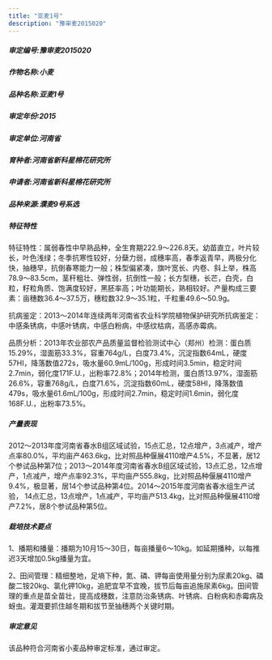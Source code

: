 ```yaml
---
title: "亚麦1号"
description: "豫审麦2015020"
---
```

##### 审定编号:豫审麦2015020

##### 作物名称:小麦

##### 品种名称:亚麦1号

##### 审定年份:2015

##### 审定单位:河南省

##### 育种者:河南省新科星棉花研究所

##### 申请者:河南省新科星棉花研究所

##### 品种来源:濮麦9号系选

##### 特征特性
特征特性：属弱春性中早熟品种，全生育期222.9～226.8天。幼苗直立，叶片较长，叶色浅绿；冬季抗寒性较好，分蘖力弱，成穗率高，春季返青早，两极分化快，抽穗早，抗倒春寒能力一般；株型偏紧凑，旗叶宽长、内卷、斜上举，株高78.9～83.5cm，茎秆粗壮、弹性弱，抗倒性一般；长方型穗，长芒，白壳，白粒，籽粒角质、饱满度较好，黑胚率高；叶功能期长，熟相较好。产量构成三要素：亩穗数36.4～37.5万，穗粒数32.9～35.1粒，千粒重49.6～50.9g。
抗病鉴定：2013～2014年连续两年河南省农业科学院植物保护研究所抗病鉴定：中感条锈病，中感叶锈病，中感白粉病，中感纹枯病，高感赤霉病。
品质分析：2013年农业部农产品质量监督检验测试中心（郑州）检测：蛋白质15.29%，湿面筋33.3%，容重764g/L，白度73.4%，沉淀指数64mL，硬度57HI，降落数值272s，吸水量60.9mL/100g，形成时间3.5min，稳定时间2.7min，弱化度171F.U.，出粉率72.8%；2014年检测，蛋白质13.97%，湿面筋26.6%，容重768g/L，白度71.6%，沉淀指数60mL，硬度58HI，降落数值479s，吸水量61.6mL/100g，形成时间2.7min，稳定时间1.6min，弱化度168F.U.，出粉率73.5%。


##### 产量表现
2012～2013年度河南省春水B组区域试验，15点汇总，12点增产，3点减产，增产点率80.0%，平均亩产463.6kg，比对照品种偃展4110增产4.5%，不显著，居12个参试品种第7位；2013～2014年度河南省春水B组区域试验，13点汇总，12点增产，1点减产，增产点率92.3%，平均亩产555.8kg，比对照品种偃展4110增产9.4%，极显著，居14个参试品种第4位。2014～2015年度河南省春水组生产试验， 14点汇总，13点增产，1点减产，平均亩产513.4kg，比对照品种偃展4110增产7.2%，居8个参试品种第5位。

##### 栽培技术要点
1、播期和播量：播期为10月15～30日，每亩播量6～10kg。如延期播种，以每推迟3天增加0.5kg播量为宜。
2、田间管理：精细整地，足墒下种，氮、磷、钾每亩使用量分别为尿素20kg、磷酸二铵20kg、氯化钾10kg，追肥宜早不宜晚，拔节后每亩追施尿素6kg。田间管理的重点是苗全苗壮，提高成穗数，注意防治条锈病、叶锈病、白粉病和赤霉病及蚜虫。灌溉要抓住越冬期和拔节至抽穗两个关键时期。


##### 审定意见
该品种符合河南省小麦品种审定标准，通过审定。
